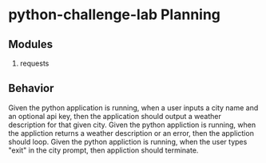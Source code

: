# python-challenge-lab Planning

## Modules
1. requests

## Behavior
Given the python application is running, when a user inputs a city name and an optional api key, then the application should output a weather description for that given city.
Given the python appliction is running, when the appliction returns a weather description or an error, then the appliction should loop.
Given the python appliction is running, when the user types "exit" in the city prompt, then appliction should terminate.
